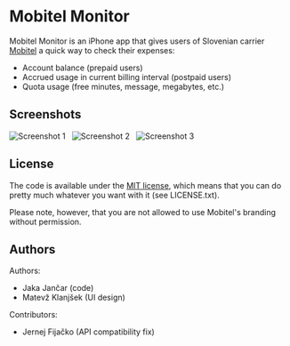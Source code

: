 Mobitel Monitor
===============

Mobitel Monitor is an iPhone app that gives users of Slovenian carrier [Mobitel](http://www.mobitel.si/) a quick way to check their expenses:

  - Account balance (prepaid users)
  - Accrued usage in current billing interval (postpaid users)
  - Quota usage (free minutes, message, megabytes, etc.)

Screenshots
-----------

<!-- GitHub does not support relative links :/
![Screenshot 1](Docs/scr1.png)
![Screenshot 2](Docs/scr2.png)
![Screenshot 3](Docs/scr3.png)
-->

![Screenshot 1](http://files.celtra.com/2012-11-04/scr1.png) &nbsp;
![Screenshot 2](http://files.celtra.com/2012-11-04/scr2.png) &nbsp;
![Screenshot 3](http://files.celtra.com/2012-11-04/scr3.png) &nbsp;

License
-------

The code is available under the [MIT license](http://en.wikipedia.org/wiki/MIT_License), which means that you can do pretty much whatever you want with it (see LICENSE.txt).

Please note, however, that you are not allowed to use Mobitel's branding without permission.

Authors
-------

Authors:

  - Jaka Jančar (code)
  - Matevž Klanjšek (UI design)

Contributors:

  - Jernej Fijačko (API compatibility fix)
